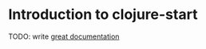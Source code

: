 # Introduction to clojure-start

TODO: write [great documentation](http://jacobian.org/writing/great-documentation/what-to-write/)
